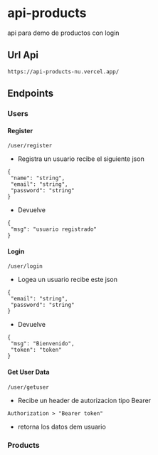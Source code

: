 # api-products
api para demo de productos con login

## Url Api
```
https://api-products-nu.vercel.app/
```

## Endpoints
### Users
#### Register
```
/user/register
```
- Registra un usuario recibe el siguiente json
```
{
 "name": "string",
 "email": "string",
 "password": "string"
}
```
- Devuelve
```
{
 "msg": "usuario registrado"
}
```
#### Login
```
/user/login
```
- Logea un usuario recibe este json
```
{
 "email": "string",
 "password": "string"
}
```
- Devuelve
```
{
 "msg": "Bienvenido",
 "token": "token"
}
```
#### Get User Data
```
/user/getuser
```
- Recibe un header de autorizacion tipo Bearer
```
Authorization > "Bearer token"
```
- retorna los datos dem usuario
### Products
